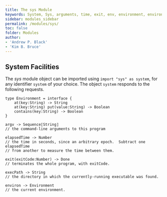 ```yaml
---
title: The sys Module
keywords: System, Sys, arguments, time, exit, env, environment, environ, execPath, elapsed, argv, command-line
sidebar: modules_sidebar
permalink: /modules/sys/
toc: false
folder: Modules
author:
- 'Andrew P. Black'
- 'Kim B. Bruce'
---
```


## System Facilities


The *sys* module object can be imported using `import "sys" as system`,
for any identifier `system` of your choice. The object `system` responds
to the following requests.

```
type Environment = interface {
    at(key:String) -> String
    at(key:String) put(value:String) -> Boolean
    contains(key:String) -> Boolean
}

argv -> Sequence⟦String⟧
// the command-line arguments to this program
    
elapsedTime -> Number
// the time in seconds, since an arbitrary epoch.  Subtract one elapsedTime
// from another to measure the time between them.
    
exit(exitCode:Number) -> Done
// terminates the whole program, with exitCode.

execPath -> String
// the directory in which the currently-running executable was found.
    
environ -> Environment
// the current environment.
 
```

